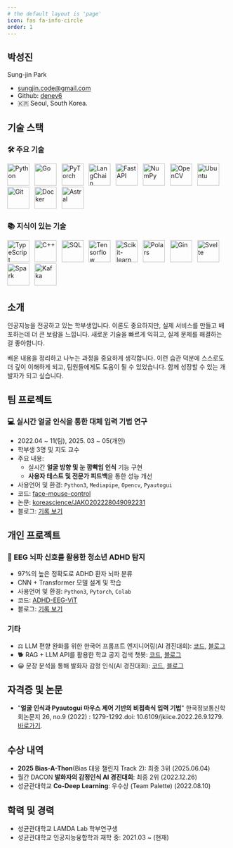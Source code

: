 ```yaml
---
# the default layout is 'page'
icon: fas fa-info-circle
order: 1
---
```


## 박성진

Sung-jin Park

- sungjin.code@gmail.com
- Github: [denev6](https://github.com/denev6)
- 🇰🇷 Seoul, South Korea.

## 기술 스택

### 🛠️ 주요 기술

<span>
  <img width="50" alt="Python" src="https://cdn.jsdelivr.net/gh/devicons/devicon/icons/python/python-original.svg">&nbsp;&nbsp;
  <img width="50" alt="Go" src="https://cdn.jsdelivr.net/gh/devicons/devicon/icons/go/go-original.svg">&nbsp;&nbsp;
  <img width="50" alt="PyTorch" src="https://cdn.jsdelivr.net/gh/devicons/devicon/icons/pytorch/pytorch-original.svg">&nbsp;&nbsp;
  <img width="50" alt="LangChain" src="https://cdn.simpleicons.org/langchain/1C3C3C">&nbsp;&nbsp;
  <img width="50" alt="FastAPI" src="https://cdn.jsdelivr.net/gh/devicons/devicon/icons/fastapi/fastapi-original.svg">&nbsp;&nbsp;
  <img width="50" alt="NumPy" src="https://cdn.jsdelivr.net/gh/devicons/devicon/icons/numpy/numpy-original.svg">&nbsp;&nbsp;
  <img width="50" alt="OpenCV" src="https://cdn.jsdelivr.net/gh/devicons/devicon/icons/opencv/opencv-original.svg">&nbsp;&nbsp;
  <img width="50" alt="Ubuntu" src="https://cdn.simpleicons.org/ubuntu/E95420">&nbsp;&nbsp;
  <img width="50" alt="Git" src="https://cdn.jsdelivr.net/gh/devicons/devicon/icons/git/git-original.svg">&nbsp;&nbsp;
  <img width="50" alt="Docker" src="https://cdn.jsdelivr.net/gh/devicons/devicon/icons/docker/docker-original.svg">&nbsp;&nbsp;
  <img width="50" alt="Astral" src="https://cdn.simpleicons.org/astral/261230">
</span>

### 📚 지식이 있는 기술

<span>
  <img width="50" alt="TypeScript" src="https://cdn.jsdelivr.net/gh/devicons/devicon/icons/typescript/typescript-original.svg">&nbsp;&nbsp;
  <img width="50" alt="C++" src="https://cdn.jsdelivr.net/gh/devicons/devicon/icons/cplusplus/cplusplus-original.svg">&nbsp;&nbsp;
  <img width="50" alt="SQL" src="https://cdn.jsdelivr.net/gh/devicons/devicon/icons/postgresql/postgresql-plain.svg">&nbsp;&nbsp;
  <img width="50" alt="Tensorflow" src="https://cdn.jsdelivr.net/gh/devicons/devicon/icons/tensorflow/tensorflow-original.svg">&nbsp;&nbsp;
  <img width="50" alt="Scikit-learn" src="https://cdn.jsdelivr.net/gh/devicons/devicon/icons/scikitlearn/scikitlearn-original.svg">&nbsp;&nbsp;
  <img width="50" alt="Polars" src="https://cdn.simpleicons.org/polars/0075FF">&nbsp;&nbsp;
  <img width="50" alt="Gin" src="https://cdn.simpleicons.org/gin/008ECF">&nbsp;&nbsp;
  <img width="50" alt="Svelte" src="https://cdn.jsdelivr.net/gh/devicons/devicon/icons/svelte/svelte-original.svg">&nbsp;&nbsp;
  <img width="50" alt="Spark" src="https://cdn.jsdelivr.net/gh/devicons/devicon/icons/apachespark/apachespark-original.svg">&nbsp;&nbsp;
  <img width="50" alt="Kafka" src="https://cdn.jsdelivr.net/gh/devicons/devicon/icons/apachekafka/apachekafka-original.svg">

## 소개

인공지능을 전공하고 있는 학부생입니다. 이론도 중요하지만, 실제 서비스를 만들고 배포하는데 더 큰 보람을 느낍니다. 새로운 기술을 빠르게 익히고, 실제 문제를 해결하는 걸 좋아합니다.

배운 내용을 정리하고 나누는 과정을 중요하게 생각합니다. 이런 습관 덕분에 스스로도 더 깊이 이해하게 되고, 팀원들에게도 도움이 될 수 있었습니다. 함께 성장할 수 있는 개발자가 되고 싶습니다.

## 팀 프로젝트

### 💻 실시간 얼굴 인식을 통한 대체 입력 기법 연구

- 2022.04 ~ 11(팀), 2025. 03 ~ 05(개인)
- 학부생 3명 및 지도 교수
- 주요 내용:
  - 실시간 **얼굴 방향 및 눈 깜빡임 인식** 기능 구현
  - **사용자 테스트 및 전문가 피드백**을 통한 성능 개선
- 사용언어 및 환경: `Python3`, `Mediapipe`, `Opencv`, `Pyautogui`
- 코드: [face-mouse-control](https://github.com/denev6/face-mouse-control)
- 논문: [koreascience/JAKO202228049092231](https://koreascience.or.kr/article/JAKO202228049092231.page)
- 블로그: [기록 보기](/projects/2022/10/07/face-mouse-control.html)

## 개인 프로젝트

### 🧠 EEG 뇌파 신호를 활용한 청소년 ADHD 탐지

- 97%의 높은 정확도로 ADHD 환자 뇌파 분류
- CNN + Transformer 모델 설계 및 학습
- 사용언어 및 환경: `Python3`, `Pytorch`, `Colab`
- 코드: [ADHD-EEG-ViT](https://github.com/denev6/ADHD-EEG-ViT)
- 블로그: [기록 보기](/projects/2025/03/05/eeg-transformer.html)

### 기타

- ⚖️ LLM 편향 완화를 위한 한국어 프롬프트 엔지니어링(AI 경진대회): [코드](https://github.com/denev6/Bias-A-Thon), [블로그](/projects/2025/05/24/dacon-bias.html)
- 🐕 RAG + LLM API를 활용한 학교 공지 검색 챗봇: [코드](https://github.com/denev6/retrieve-notice), [블로그](/projects/2025/03/24/retrieve-notice.html)
- 😀 문장 분석을 통해 발화자 감정 인식(AI 경진대회): [코드](https://github.com/denev6/deep-learning-codes/tree/main/roberta), [블로그](/projects/2022/12/17/dacon-roberta.html)

## 자격증 및 논문

- "**얼굴 인식과 Pyautogui 마우스 제어 기반의 비접촉식 입력 기법**" 한국정보통신학회논문지 26, no.9 (2022) : 1279-1292.doi: 10.6109/jkiice.2022.26.9.1279. [바로가기](http://koreascience.or.kr/article/JAKO202228049092231.page).

## 수상 내역

- **2025 Bias-A-Thon**(Bias 대응 챌린지 Track 2): 최종 3위 (2025.06.04)
- 월간 DACON **발화자의 감정인식 AI 경진대회**: 최종 2위 (2022.12.26)
- 성균관대학교 **Co-Deep Learning**: 우수상 (Team Palette) (2022.08.10)

## 학력 및 경력

- 성균관대학교 LAMDA Lab 학부연구생
- 성균관대학교 인공지능융합학과 재학 중: 2021.03 ~ (현재)

